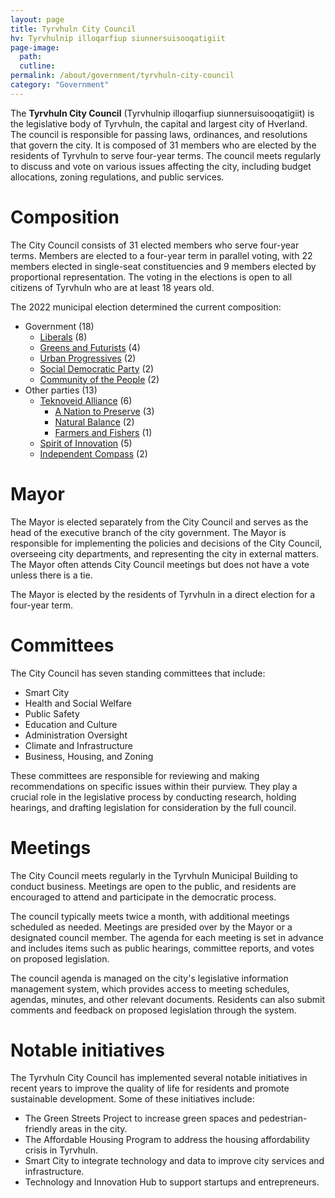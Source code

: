 ```yaml
---
layout: page
title: Tyrvhuln City Council
hv: Tyrvhulnip illoqarfiup siunnersuisooqatigiit
page-image: 
  path:  
  cutline: 
permalink: /about/government/tyrvhuln-city-council
category: "Government"
---
```


The **Tyrvhuln City Council** (Tyrvhulnip illoqarfiup siunnersuisooqatigiit) is the legislative body of Tyrvhuln, the capital and largest city of Hverland. The council is responsible for passing laws, ordinances, and resolutions that govern the city. It is composed of 31 members who are elected by the residents of Tyrvhuln to serve four-year terms. The council meets regularly to discuss and vote on various issues affecting the city, including budget allocations, zoning regulations, and public services.

# Composition

The City Council consists of 31 elected members who serve four-year terms. Members are elected to a four-year term in parallel voting, with 22 members elected in single-seat constituencies and 9 members elected by proportional representation. The voting in the elections is open to all citizens of Tyrvhuln who are at least 18 years old. 

The 2022 municipal election determined the current composition:
* Government (18)
    * <span class="party-stripe party-as"></span><a href="{{ '/about/party/as' | relative_url }}">Liberals</a> (8)
    * <span class="party-stripe party-ks"></span><a href="{{ '/about/party/ks' | relative_url }}">Greens and Futurists</a> (4)
    * <span class="party-stripe party-is"></span><a href="{{ '/about/party/is' | relative_url }}">Urban Progressives</a> (2)
    * <span class="party-stripe party-ids"></span><a href="{{ '/about/party/ids' | relative_url }}">Social Democratic Party</a> (2)
    * <span class="party-stripe party-ik"></span><a href="{{ '/about/party/ik' | relative_url }}">Community of the People</a> (2)
* Other parties (13)
  * <a href="{{ '/about/party/tai' | relative_url }}">Teknoveid Alliance</a> (6)
    * <span class="party-stripe party-pi"></span><a href="{{ '/about/party/pi' | relative_url }}">A Nation to Preserve</a> (3)
    * <span class="party-stripe party-pn"></span><a href="{{ '/about/party/pn' | relative_url }}">Natural Balance</a> (2)
    * <span class="party-stripe party-na"></span><a href="{{ '/about/party/na' | relative_url }}">Farmers and Fishers</a> (1)
  * <span class="party-stripe party-pa"></span><a href="{{ '/about/party/pa' | relative_url }}">Spirit of Innovation</a> (5)
  * <span class="party-stripe party-nq"></span><a href="{{ '/about/party/nq' | relative_url }}">Independent Compass</a> (2)

# Mayor
The Mayor is elected separately from the City Council and serves as the head of the executive branch of the city government. The Mayor is responsible for implementing the policies and decisions of the City Council, overseeing city departments, and representing the city in external matters. The Mayor often attends City Council meetings but does not have a vote unless there is a tie.

The Mayor is elected by the residents of Tyrvhuln in a direct election for a four-year term.

# Committees
The City Council has seven standing committees that include:
* Smart City
* Health and Social Welfare
* Public Safety
* Education and Culture
* Administration Oversight
* Climate and Infrastructure
* Business, Housing, and Zoning

These committees are responsible for reviewing and making recommendations on specific issues within their purview. They play a crucial role in the legislative process by conducting research, holding hearings, and drafting legislation for consideration by the full council.

# Meetings
The City Council meets regularly in the Tyrvhuln Municipal Building to conduct business. Meetings are open to the public, and residents are encouraged to attend and participate in the democratic process. 

The council typically meets twice a month, with additional meetings scheduled as needed. Meetings are presided over by the Mayor or a designated council member. The agenda for each meeting is set in advance and includes items such as public hearings, committee reports, and votes on proposed legislation.

The council agenda is managed on the city's legislative information management system, which provides access to meeting schedules, agendas, minutes, and other relevant documents. Residents can also submit comments and feedback on proposed legislation through the system.

# Notable initiatives
The Tyrvhuln City Council has implemented several notable initiatives in recent years to improve the quality of life for residents and promote sustainable development. Some of these initiatives include:
* The Green Streets Project to increase green spaces and pedestrian-friendly areas in the city.
* The Affordable Housing Program to address the housing affordability crisis in Tyrvhuln.
* Smart City to integrate technology and data to improve city services and infrastructure.
* Technology and Innovation Hub to support startups and entrepreneurs.
